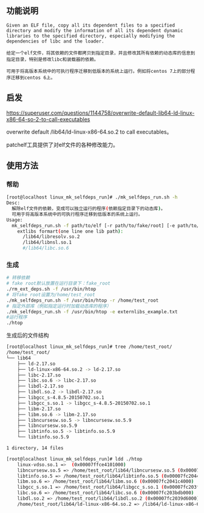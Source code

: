 ## 功能说明
    Given an ELF file, copy all its dependent files to a specified directory and modify the information of all its dependent dynamic libraries to the specified directory, especially modifying the dependencies of libc and the loader.
    
    给定一个elf文件，将其依赖的文件都拷贝到指定目录，并且修改其所有依赖的动态库的信息到指定目录，特别是修改libc和装载器的依赖。
    
    可用于将高版本系统中的可执行程序迁移到低版本的系统上运行。例如将centos 7上的部分程序迁移到centos 6上。

## 启发
  https://superuser.com/questions/1144758/overwrite-default-lib64-ld-linux-x86-64-so-2-to-call-executables
  
  overwrite default /lib64/ld-linux-x86-64.so.2 to call executables。

  patchelf工具提供了对elf文件的各种修改能力。

## 使用方法
### 帮助
```bash
[root@localhost linux_mk_selfdeps_run]# ./mk_selfdeps_run.sh -h
Desc:
  解除elf文件的依赖，变成可以独立运行的程序(依赖指定目录下的动态库)。
  可用于将高版本系统中的可执行程序迁移到低版本的系统上运行。
Usage:
  mk_selfdeps_run.sh -f path/to/elf [-r path/to/fake/root] [-e path/to/extlibs/descfile]
    extlibs formart(one line one lib path):
      /lib64/libresolv.so.2
      /lib64/libnsl.so.1
      #/lib64/libc.so.6
```

### 生成
```bash
# 转移依赖
# fake root默认放置在运行目录下：fake_root
./rm_ext_deps.sh -f /usr/bin/htop
# 将fake root设置为/home/test_root
./mk_selfdeps_run.sh -f /usr/bin/htop -r /home/test_root
# 指定外部库（例如指定运行时加载动态库的程序）
./mk_selfdeps_run.sh -f /usr/bin/htop -e externlibs_example.txt
#运行程序
./htop
```

生成后的文件结构
```bash
[root@localhost linux_mk_selfdeps_run]# tree /home/test_root/
/home/test_root/
└── lib64
    ├── ld-2.17.so
    ├── ld-linux-x86-64.so.2 -> ld-2.17.so
    ├── libc-2.17.so
    ├── libc.so.6 -> libc-2.17.so
    ├── libdl-2.17.so
    ├── libdl.so.2 -> libdl-2.17.so
    ├── libgcc_s-4.8.5-20150702.so.1
    ├── libgcc_s.so.1 -> libgcc_s-4.8.5-20150702.so.1
    ├── libm-2.17.so
    ├── libm.so.6 -> libm-2.17.so
    ├── libncursesw.so.5 -> libncursesw.so.5.9
    ├── libncursesw.so.5.9
    ├── libtinfo.so.5 -> libtinfo.so.5.9
    └── libtinfo.so.5.9

1 directory, 14 files

[root@localhost linux_mk_selfdeps_run]# ldd ./htop 
	linux-vdso.so.1 =>  (0x00007ffce4101000)
	libncursesw.so.5 => /home/test_root/lib64/libncursesw.so.5 (0x00007fc2046f5000)
	libtinfo.so.5 => /home/test_root/lib64/libtinfo.so.5 (0x00007fc2044c9000)
	libm.so.6 => /home/test_root/lib64/libm.so.6 (0x00007fc2041c4000)
	libgcc_s.so.1 => /home/test_root/lib64/libgcc_s.so.1 (0x00007fc203fad000)
	libc.so.6 => /home/test_root/lib64/libc.so.6 (0x00007fc203bdb000)
	libdl.so.2 => /home/test_root/lib64/libdl.so.2 (0x00007fc2039d6000)
	/home/test_root/lib64/ld-linux-x86-64.so.2 => /lib64/ld-linux-x86-64.so.2 (0x00007fc204930000
```